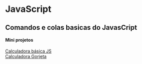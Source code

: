 # JavaScript

## Comandos e colas basicas do JavasCript

#### Mini projetos

<a href="https://cdpn.io/pen/debug/abazEwL?authentication_hash=PNAvYybaWQZr" target="_blank">Calculadora básica JS</a> <br>
<a href="https://cdpn.io/pen/debug/GRXgmgR?authentication_hash=DqrDdGDBpqOr" target="_blank">Calculadora Gorjeta</a>
